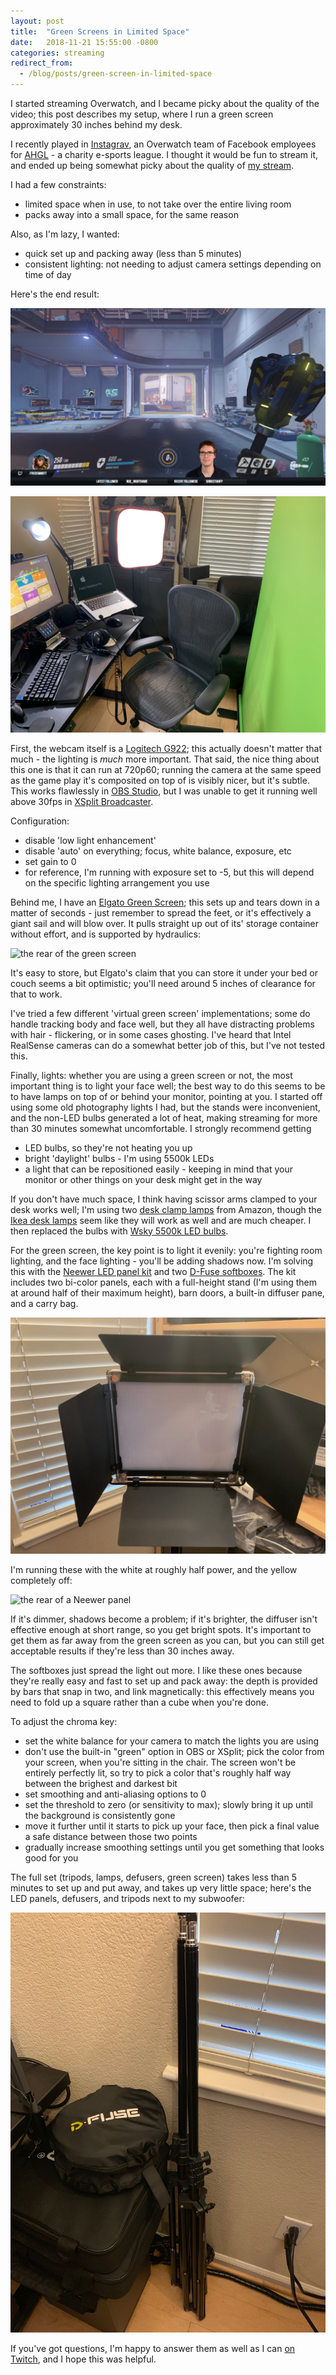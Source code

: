 ```yaml
---
layout: post
title:  "Green Screens in Limited Space"
date:   2018-11-21 15:55:00 -0800
categories: streaming
redirect_from:
  - /blog/posts/green-screen-in-limited-space
---
```


I started streaming Overwatch, and I became picky about the quality of
the video; this post describes my setup, where I run a green screen
approximately 30 inches behind my desk.

<!--more-->

I recently played in [Instagrav], an Overwatch team of Facebook employees for
[AHGL] - a charity e-sports league. I thought it would be fun to stream it,
and ended up being somewhat picky about the quality of [my stream].

I had a few constraints:
- limited space when in use, to not take over the entire living room
- packs away into a small space, for the same reason

Also, as I'm lazy, I wanted:
- quick set up and packing away (less than 5 minutes)
- consistent lighting: not needing to adjust camera settings depending on time of
  day

Here's the end result:

![webcam overlayed on top of Overwatch](/assets/images/2018-11-green-screen/composited.jpeg)

![computer, green screen, cameras, and lights](/assets/images/2018-11-green-screen/layout.jpeg)

First, the webcam itself is a [Logitech G922]; this actually doesn't matter that much - the lighting is *much* more important. That said, the
nice thing about this one is that it can run at 720p60; running the camera at the same speed as the game play it's composited on top of is
visibly nicer, but it's subtle. This works flawlessly in [OBS Studio], but I was unable to get it running well above 30fps in [XSplit Broadcaster].

Configuration:
- disable 'low light enhancement'
- disable 'auto' on everything; focus, white balance, exposure, etc
- set gain to 0
- for reference, I'm running with exposure set to -5, but this will depend on the specific lighting arrangement you use

Behind me, I have an [Elgato Green Screen]; this sets up and tears down in a matter of seconds - just remember to spread
the feet, or it's effectively a giant sail and will blow over. It pulls straight up out of its' storage container without
effort, and is supported by hydraulics:

![the rear of the green screen](https://s3-us-west-1.amazonaws.com/fredemmott-site-public-content/blog/2018-green-screen/back.jpeg)

It's easy to store, but Elgato's claim that you can store it under your bed or couch seems a bit optimistic; you'll need around 5
inches of clearance for that to work.

I've tried a few different 'virtual green screen' implementations; some do
handle tracking body and face well, but they all have
distracting problems with hair - flickering, or in some cases ghosting. I've
heard that Intel RealSense cameras can do a somewhat better job of this,
but I've not tested this.

Finally, lights: whether you are using a green screen or not, the most important thing is to light your face well; the best way
to do this seems to be to have lamps on top of or behind your monitor,
pointing at you. I started off using some old photography lights I had, but the stands were inconvenient, and the non-LED
bulbs generated a lot of heat, making streaming for more than 30 minutes somewhat uncomfortable. I strongly recommend getting
- LED bulbs, so they're not heating you up
- bright 'daylight' bulbs - I'm using 5500k LEDs
- a light that can be repositioned easily - keeping in mind that your monitor or other things on your desk might get in the way

If you don't have much space, I think having scissor arms clamped to your desk works well; I'm using two
[desk clamp lamps] from Amazon, though the [Ikea desk lamps] seem like they will work as well and are much cheaper. I then replaced
the bulbs with [Wsky 5500k LED bulbs].

For the green screen, the key point is to light it evenily: you're fighting room lighting,  and the face lighting - you'll be
adding shadows now. I'm solving this with
the [Neewer LED panel kit] and two [D-Fuse softboxes]. The kit includes two bi-color panels, each with a full-height stand (I'm using
them at around half of their maximum height), barn doors, a built-in diffuser pane, and a carry bag.

![the front of a Neewer panel](/assets/images/2018-11-green-screen/panel.jpeg)

I'm running these with the white at roughly half power, and the yellow completely off:

![the rear of a Neewer panel](/assets/images/2018-11-green-screen/panel-rear.jpeg)

If it's dimmer, shadows become a problem; if it's brighter, the diffuser isn't effective enough at short range, so you get bright spots.
It's important to get them as far away from the green screen as you can, but you can still get acceptable results if they're less than
30 inches away.

The softboxes just spread the light out more. I like these ones because they're really easy and fast to set up and pack away: the depth
is provided by bars that snap in two, and link magnetically: this effectively means you need to fold up a square rather than a cube
when you're done.

To adjust the chroma key:
- set the white balance for your camera to match the lights you are using
- don't use the built-in "green" option in OBS or XSplit; pick the color from your screen, when you're sitting in the chair. The
  screen won't be entirely perfectly lit, so try to pick a color that's roughly half way between the brighest and darkest bit
- set smoothing and anti-aliasing options to 0
- set the threshold to zero (or sensitivity to max); slowly bring it up until the background is consistently gone
- move it further until it starts to pick up your face, then pick a final value a safe distance between those two points
- gradually increase smoothing settings until you get something that looks good for you

The full set (tripods, lamps, defusers, green screen) takes less than 5 minutes to set up and put away, and takes up very little
space; here's the LED panels, defusers, and tripods next to my subwoofer:

![packed gear](/assets/images/2018-11-green-screen/packed.jpeg)

If you've got questions, I'm happy to answer them as well as I can [on Twitch], and I hope this was helpful.

[AHGL]: https://ahgl.tv
[D-Fuse softboxes]: https://smile.amazon.com/gp/product/B01H7A5NPM/
[Elgato Green Screen]: https://smile.amazon.com/Elgato-Green-Screen-auto-locking-wrinkle-resistant/dp/B0743Z892W/
[Ikea desk lamps]: https://www.ikea.com/us/en/catalog/products/00424985/
[Instagrav]: https://battlefy.com/teams/5b5a28ae101a0003dafba12e
[Logitech G922]: https://smile.amazon.com/Logitech-C922x-Pro-Stream-Webcam/dp/B01LXCDPPK/
[Neewer LED panel kit]: https://smile.amazon.com/gp/product/B06XW3B81V/
[OBS Studio]: https://obsproject.com
[Wsky 5500k LED bulbs]: https://smile.amazon.com/gp/product/B07FH71H8T/
[XSplit Broadcaster]: https://www.xsplit.com
[desk clamp lamps]: https://smile.amazon.com/gp/product/B00WFZS55A/
[my stream]: https://twitch.tv/actually_fred
[on Twitch]: https://twitch.tv/actually_fred
